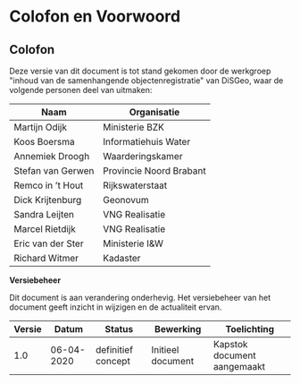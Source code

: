 # Colofon en Voorwoord

## Colofon

Deze versie van dit document is tot stand gekomen door de werkgroep "inhoud van de samenhangende objectenregistratie" van DiSGeo, waar de volgende personen deel van uitmaken:

| Naam                      | Organisatie    | 
|---------------------------|----------------|
| Martijn Odijk             | Ministerie BZK       | 
| Koos Boersma	            | Informatiehuis Water|
|Annemiek Droogh            | Waarderingskamer |
| Stefan van Gerwen	        | Provincie Noord Brabant|
| Remco in ’t Hout	        | Rijkswaterstaat|
| Dick Krijtenburg	        | Geonovum|
| Sandra Leijten	        | VNG Realisatie|
| Marcel Rietdijk	        | VNG Realisatie |
| Eric van der Ster         | Ministerie I&W |
| Richard Witmer	        | Kadaster|

 
**Versiebeheer**

Dit document is aan verandering onderhevig. Het versiebeheer van het document geeft inzicht in wijzigen en de actualiteit ervan.

| **Versie** | **Datum**      | **Status** | **Bewerking**                   | **Toelichting**                   |
|------------|----------------|------------|---------------------------------|-----------------------------------| 
| 1.0    | 06-04-2020     | definitief concept    | Initieel document               | Kapstok document  aangemaakt  |
                           
